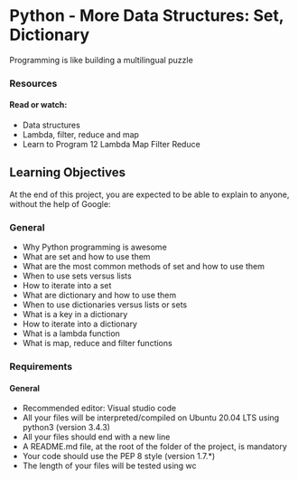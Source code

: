 # Python - More Data Structures: Set, Dictionary
<p> Programming is like building a multilingual puzzle</p>
<h3>Resources</h3>
<h4>Read or watch:</h4>
<ul>
    <li>Data structures</li>
    <li>Lambda, filter, reduce and map</li>
    <li>Learn to Program 12 Lambda Map Filter Reduce</li>
</ul>
<h2>Learning Objectives</h2>
<p>At the end of this project, you are expected to be able to explain to anyone, without the help of Google:</p>

<h3>General</h3>
<ul>
    <li>Why Python programming is awesome</li>
    <li>What are set and how to use them</li>
    <li>What are the most common methods of set and how to use them</li>
    <li>When to use sets versus lists</li>
    <li>How to iterate into a set</li>
    <li>What are dictionary and how to use them</li>
    <li>When to use dictionaries versus lists or sets</li>
    <li>What is a key in a dictionary</li>
    <li>How to iterate into a dictionary</li>
    <li>What is a lambda function</li>
    <li>What is map, reduce and filter functions</li>
  </ul>

<h3>Requirements</h3>
<h4>General</h4>
<ul>
    <li>Recommended editor: Visual studio code</li>
    <li>All your files will be interpreted/compiled on Ubuntu 20.04 LTS using python3 (version 3.4.3)</li>
    <li>All your files should end with a new line</li>
    <li>A README.md file, at the root of the folder of the project, is mandatory</li>
    <li>Your code should use the PEP 8 style (version 1.7.*)</li>
    <li>The length of your files will be tested using wc</li>
</ul>